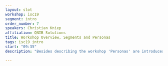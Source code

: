 ```yaml
---
layout: slot
workshop: isc19
segment: intro
order_number: 7
speakers: Christian Kniep
affiliation: QNIB Solutions
title: Workshop Overview, Segments and Personas
tags: isc19 intro
start: "09:35"
description: "Besides describing the workshop 'Personas' are introduces, which will attend the panel discussion with a narrow view of a particular use case in mind (SME, Large/Small Academia & Research Sites, Ops, Infrastructure)."

---
```

